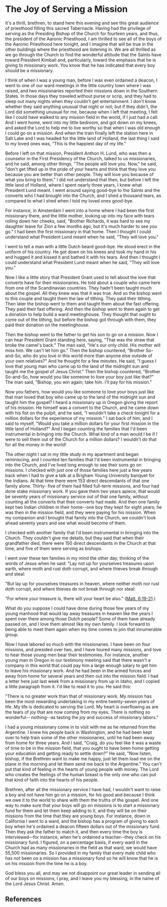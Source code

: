 # The Joy of Serving a Mission

It's a thrill, brethren, to stand here this evening and see this great
audience of priesthood filling this sacred Tabernacle. Having had the
privilege of serving as the Presiding Bishop of the Church for fourteen years,
and thus, the president of the Aaronic Priesthood, I am thrilled to see all of
the boys of the Aaronic Priesthood here tonight, and I imagine that will be
true in the other buildings where the priesthood are listening in. We are all
thrilled as we go through the Church to find the wonderful attitude that the
Saints have toward President Kimball and, particularly, toward the emphasis
that he is giving to missionary work. You know that he has indicated that
every boy should be a missionary.

I think of when I was a young man, before I was even ordained a deacon, I went
to one of our ward meetings in the little country town where I was raised, and
two missionaries reported their missions down in the Southern States. In those
days they traveled without purse or scrip, and they had to sleep out many
nights when they couldn't get entertainment. I don't know whether they said
anything unusual that night or not; but if they didn't, the Lord did something
unusual for me, because when I left that meeting, I felt like I could have
walked to any mission field in the world, if I just had a call. And I went
home, went into my little bedroom, and got down on my knees, and asked the
Lord to help me to live worthy so that when I was old enough I could go on a
mission. And when the train finally left the station here in Salt Lake and I
was headed for the little land of Holland, the last thing I said to my loved
ones was, "This is the happiest day of my life."

Before I left on that mission, President Anthon H. Lund, who was then a
counselor in the First Presidency of the Church, talked to us missionaries,
and he said, among other things, "The people will love you. Now," he said,
"don't get lifted up in the pride of your hearts and think that they love you
because you are better than other people. They will love you because of what
you bring to them." I did not understand that then, but before I left the
little land of Holland, where I spent nearly three years, I knew what
President Lund meant. I went around saying good-bye to the Saints and the
converts who I had brought into the Church, and I shed a thousand tears, as
compared to what I shed when I told my loved ones good-bye.

For instance, in Amsterdam I went into a home where I had been the first
missionary there, and the little mother, looking up into my face with tears
rolling down her cheeks, said, "Brother Richards, it was hard to see my
daughter leave for Zion a few months ago, but it's much harder to see _you_
go." I had been the first missionary in that home. Then I thought I could
understand what President Lund meant when he said, "They will love you."

I went to tell a man with a little Dutch beard good-bye. He stood erect in the
uniform of his country. He got down on his knees and took my hand in his and
hugged it and kissed it and bathed it with his tears. And then I thought I
could understand what President Lund meant when he said, "They will love you."

Now I like a little story that President Grant used to tell about the love
that converts have for their missionaries. He told about a couple who came
here from one of the Scandinavian countries. They hadn't been taught much
about the gospel. All they knew was that it was true. And so the bishop went
to this couple and taught them the law of tithing. They paid their tithing.
Then later the bishop went to them and taught them about the fast offering.
They paid their fast offering. And then the bishop went to them again to get a
donation to help build a ward meetinghouse. They thought that ought to come
out of the tithing, but before the bishop got through with them, they paid
their donation on the meetinghouse.

Then the bishop went to the father to get his son to go on a mission. Now I
can hear President Grant standing here, saying, "That was the straw that broke
the camel's back." The man said, "He's our only child. His mother will miss
him. We can't let him go." Then the bishop countered, "Brother So-and-So, who
do you love in this world more than anyone else outside of your own
relatives?" And he thought for a few minutes. He said, "I guess I love that
young man who came up to the land of the midnight sun and taught me the gospel
of Jesus Christ." Then the bishop countered, "Brother So-and-So, how would you
like someone to love your boy just like that?" The man said, "Bishop, you win
again; take him. I'll pay for his mission."

Now you fathers, how would you like someone to love your boys just like that
man loved that boy who came up to the land of the midnight sun and taught him
the gospel? I heard a missionary up in Oregon giving the report of his
mission. He himself was a convert to the Church, and he came down with his
fist on the pulpit, and he said, "I wouldn't take a check tonight for a
million dollars for the experience of my mission." I sat back of him, and I
said to myself, "Would you take a million dollars for your first mission in
the little land of Holland?" And I began counting the families that I'd been
instrumental in bringing into the Church. What kind of a man would I be if I
were to sell them out of the Church for a million dollars? I wouldn't do that
for all the money in the world!

The other night I sat in my little study in my apartment and began
reminiscing, and I counted ten families that I'd been instrumental in bringing
into the Church, and I've lived long enough to see their sons go on missions.
I checked with just one of those families here just a few years back when I
had to give a talk at a Brigham Young University banquet for the Indians. At
that time there were 153 direct descendants of that one family alone. Thirty-
five of them had filled full-term missions, and four had done stake missionary
work. If you gave them two years apiece, that would be seventy years of
missionary service out of that one family, without counting all the converts
that their converts had made. And then one family kept two Indian children in
their home--one boy they kept for eight years; he was then in the mission
field, and they were paying for his mission. When my companion and I brought
that family into the Church, we couldn't look ahead seventy years and see what
would become of them.

I checked with another family that I'd been instrumental in bringing into the
Church. They couldn't give me details, but they said that when their
grandfather died, there were 150 direct descendants in the Church at that
time, and five of them were serving as bishops.

I went over these ten families in my mind the other day, thinking of the words
of Jesus when he said: "Lay not up for yourselves treasures upon earth, where
moth and rust doth corrupt, and where thieves break through and steal:

"But lay up for yourselves treasures in heaven, where neither moth nor rust
doth corrupt, and where thieves do not break through nor steal:

"For where your treasure is, there will your heart be also." ([Matt.
6:19-21](/scriptures/nt/matt/6.19-21?lang=eng#18).)

What do you suppose I could have done during those few years of my young
manhood that would lay away treasures in heaven like the years I spent over
there among those Dutch people? Some of them have already passed on, and I
love them almost like my own family. I look forward to being able to meet them
again when my time comes to join that innumerable group.

Now I have labored so much with the missionaries. I have been on four
missions, and presided over two, and I have toured many missions, and love to
hear those young men bear their testimonies. For instance, another young man
in Oregon in our testimony meeting said that there wasn't a company in this
world that could pay him a large enough salary to get him to leave his
missionary work. And he had been in the armed forces and away from home for
several years and then out into the mission field. I had a letter here just
last week from a missionary from up in Idaho, and I copied a little paragraph
from it. I'd like to read it to you. He said this:

"There is no greater work than that of missionary work. My mission has been
the most rewarding undertaking in my entire twenty-seven years of life. My
life is dedicated to serving the Lord. My heart is overflowing as are the
tears of joy that are now coming from my eyes. There is nothing so wonderful--
nothing--as tasting the joy and success of missionary labors."

I had a young missionary come in to visit with me as he returned from the
Argentine. I knew his people back in Washington, and he had been kept over to
help train some of the other missionaries, until he had been away from home
for three years. And I said, "Craig, do you feel like it was a waste of time
to be in the mission field, that you ought to have been home getting your
education and getting ready to settle down?" He said, "Now listen, bishop, if
the Brethren want to make me happy, just let them load me on the plane in the
morning and let them send me back to the Argentine." You can't put that kind
of feeling in the hearts of young people with money. The Lord who creates the
feelings of the human breast is the only one who can put that kind of faith
into the hearts of his people.

Brethren, after all the missionary service I have had, I wouldn't want to
raise a boy and not have him go on a mission, for _his_ good and because I
think we owe it to the world to share with them the truths of the gospel. And
one way to make sure that your boys will go on missions is to start a
missionary fund for them and let them keep adding to it, and they will be on
their missions from the time that they are young boys. For instance, down in
California I went to a ward, and the bishop has a program of giving to each
boy when he's ordained a deacon fifteen dollars out of the missionary fund.
Then they ask the father to match it, and then every time the boy is
interviewed--for instance, when he's ordained a teacher--they check on his
missionary fund. I figured, on a percentage basis, if every ward in the Church
had as many missionaries in the field as that ward, we would have 55,500
missionaries. So I provided in my family that every male child who has not
been on a mission has a missionary fund so he will know that he is on his
mission from the time he is a boy.

God bless you all, and may we not disappoint our great leader in sending all
of our boys on missions, I pray, and I leave you my blessing, in the name of
the Lord Jesus Christ. Amen.

## References

